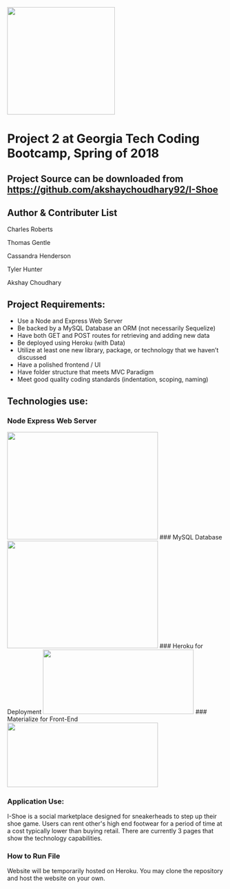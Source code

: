 <img src="https://i.imgur.com/kofoduk.png" width="250" height="250">

# Project 2 at Georgia Tech Coding Bootcamp, Spring of 2018
## Project Source can be downloaded from https://github.com/akshaychoudhary92/I-Shoe 

## Author & Contributer List
Charles Roberts

Thomas Gentle

Cassandra Henderson

Tyler Hunter

Akshay Choudhary

## Project Requirements:

- Use a Node and Express Web Server
- Be backed by a MySQL Database an ORM (not necessarily Sequelize)
- Have both GET and POST routes for retrieving and adding new data
- Be deployed using Heroku (with Data)
- Utilize at least one new library, package, or technology that we haven’t discussed
- Have a polished frontend / UI
- Have folder structure that meets MVC Paradigm
- Meet good quality coding standards (indentation, scoping, naming)


## Technologies use:

### Node Express Web Server
<img src="https://nodejs.org/static/images/logos/nodejs-new-pantone-black.png" width="350" height="250">
### MySQL Database
<img src="https://seeklogo.com/images/M/MySQL-logo-F6FF285A58-seeklogo.com.png" width="350" height="250">
### Heroku for Deployment
<img src="https://logos-download.com/wp-content/uploads/2016/09/Heroku_logo.png" width="350" height="150">
### Materialize for Front-End
<img src="https://seeklogo.com/images/M/materialize-logo-0FCAD8A6F8-seeklogo.com.png" width="350" height="150">


### Application Use:
I-Shoe is a social marketplace designed for sneakerheads to step up their shoe game. 
Users can rent other's high end footwear for a period of time at a cost typically lower than buying retail. 
There are currently 3 pages that show the technology capabilities. 

### How to Run File
Website will be temporarily hosted on Heroku. You may clone the repository and host the website on your own.



